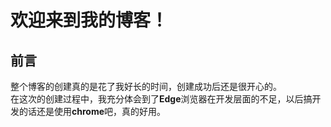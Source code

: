 # 欢迎来到我的博客！
## 前言
整个博客的创建真的是花了我好长的时间，创建成功后还是很开心的。
<br>
在这次的创建过程中，我充分体会到了**Edge**浏览器在开发层面的不足，以后搞开发的话还是使用**chrome**吧，真的好用。